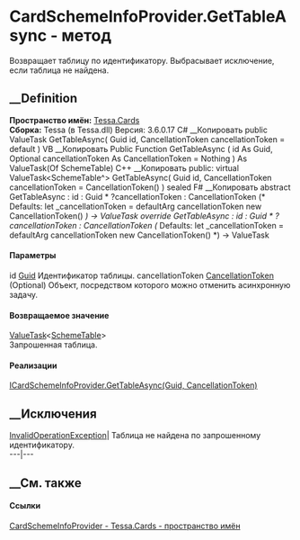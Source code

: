 # CardSchemeInfoProvider.GetTableAsync - метод
Возвращает таблицу по идентификатору. Выбрасывает исключение, если таблица не
найдена.
## __Definition
 **Пространство имён:** [Tessa.Cards](N_Tessa_Cards.htm)  
 **Сборка:** Tessa (в Tessa.dll) Версия: 3.6.0.17
C# __Копировать
     public ValueTask<SchemeTable> GetTableAsync(
    	Guid id,
    	CancellationToken cancellationToken = default
    )
VB __Копировать
     Public Function GetTableAsync ( 
    	id As Guid,
    	Optional cancellationToken As CancellationToken = Nothing
    ) As ValueTask(Of SchemeTable)
C++ __Копировать
     public:
    virtual ValueTask<SchemeTable^> GetTableAsync(
    	Guid id, 
    	CancellationToken cancellationToken = CancellationToken()
    ) sealed
F# __Копировать
     abstract GetTableAsync : 
            id : Guid * 
            ?cancellationToken : CancellationToken 
    (* Defaults:
            let _cancellationToken = defaultArg cancellationToken new CancellationToken()
    *)
    -> ValueTask<SchemeTable> 
    override GetTableAsync : 
            id : Guid * 
            ?cancellationToken : CancellationToken 
    (* Defaults:
            let _cancellationToken = defaultArg cancellationToken new CancellationToken()
    *)
    -> ValueTask<SchemeTable> 
#### Параметры
id [Guid](https://learn.microsoft.com/dotnet/api/system.guid)
    Идентификатор таблицы.
cancellationToken
[CancellationToken](https://learn.microsoft.com/dotnet/api/system.threading.cancellationtoken)
(Optional)
    Объект, посредством которого можно отменить асинхронную задачу.
#### Возвращаемое значение
[ValueTask](https://learn.microsoft.com/dotnet/api/system.threading.tasks.valuetask-1)<[SchemeTable](T_Tessa_Scheme_SchemeTable.htm)>  
Запрошенная таблица.
#### Реализации
[ICardSchemeInfoProvider.GetTableAsync(Guid,
CancellationToken)](M_Tessa_Cards_ICardSchemeInfoProvider_GetTableAsync.htm)  
##  __Исключения
[InvalidOperationException](https://learn.microsoft.com/dotnet/api/system.invalidoperationexception)|
Таблица не найдена по запрошенному идентификатору.  
---|---  
##  __См. также
#### Ссылки
[CardSchemeInfoProvider - ](T_Tessa_Cards_CardSchemeInfoProvider.htm)
[Tessa.Cards - пространство имён](N_Tessa_Cards.htm)
